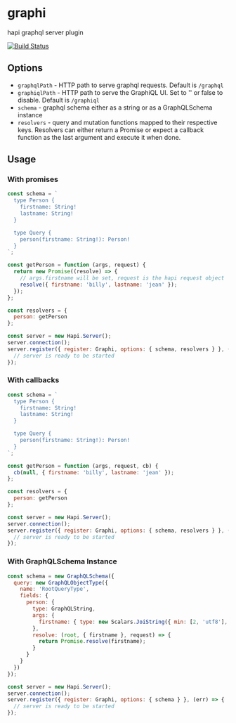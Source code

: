 # graphi
hapi graphql server plugin

[![Build Status](https://secure.travis-ci.org/geek/graphi.svg)](http://travis-ci.org/geek/graphi)


## Options

- `graphqlPath` - HTTP path to serve graphql requests. Default is `/graphql`
- `graphiqlPath` - HTTP path to serve the GraphiQL UI. Set to '' or false to disable. Default is `/graphiql`
- `schema` - graphql schema either as a string or as a GraphQLSchema instance
- `resolvers` - query and mutation functions mapped to their respective keys. Resolvers can either return a Promise or expect a callback function as the last argument and execute it when done.


## Usage

### With promises

```javascript
const schema = `
  type Person {
    firstname: String!
    lastname: String!
  }

  type Query {
    person(firstname: String!): Person!
  }
`;

const getPerson = function (args, request) {
  return new Promise((resolve) => {
    // args.firstname will be set, request is the hapi request object
    resolve({ firstname: 'billy', lastname: 'jean' });
  });
};

const resolvers = {
  person: getPerson
};

const server = new Hapi.Server();
server.connection();
server.register({ register: Graphi, options: { schema, resolvers } }, (err) => {
  // server is ready to be started
});
```

### With callbacks

```javascript
const schema = `
  type Person {
    firstname: String!
    lastname: String!
  }

  type Query {
    person(firstname: String!): Person!
  }
`;

const getPerson = function (args, request, cb) {
  cb(null, { firstname: 'billy', lastname: 'jean' });
};

const resolvers = {
  person: getPerson
};

const server = new Hapi.Server();
server.connection();
server.register({ register: Graphi, options: { schema, resolvers } }, (err) => {
  // server is ready to be started
});
```

### With GraphQLSchema Instance

```javascript
const schema = new GraphQLSchema({
  query: new GraphQLObjectType({
    name: 'RootQueryType',
    fields: {
      person: {
        type: GraphQLString,
        args: {
          firstname: { type: new Scalars.JoiString({ min: [2, 'utf8'], max: 10 }) }
        },
        resolve: (root, { firstname }, request) => {
          return Promise.resolve(firstname);
        }
      }
    }
  })
});

const server = new Hapi.Server();
server.connection();
server.register({ register: Graphi, options: { schema } }, (err) => {
  // server is ready to be started
});
```
